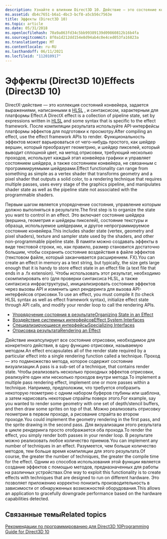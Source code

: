 ```yaml
---
description: Узнайте о влиянии Direct3D 10. Действие — это состояние конвейера, которое задается выражениями, написанными в HLSL, и синтаксисом, характерным для платформы Effect.
ms.assetid: db4c7651-b6a1-4bc3-bcf8-a5cb56c7563e
title: Эффекты (Direct3D 10)
ms.topic: article
ms.date: 05/31/2018
ms.openlocfilehash: 70a9a863fd34c5bb99389139d09860812b16b4fa
ms.sourcegitcommit: 8f0a1d212dd154e8d94ab4c0e4ced053fa16823a
ms.translationtype: MT
ms.contentlocale: ru-RU
ms.lasthandoff: 06/11/2021
ms.locfileid: "112010917"
---
```

# <a name="effects-direct3d-10"></a><span data-ttu-id="73be6-104">Эффекты (Direct3D 10)</span><span class="sxs-lookup"><span data-stu-id="73be6-104">Effects (Direct3D 10)</span></span>

<span data-ttu-id="73be6-105">DirectX-действие — это коллекция состояний конвейера, задается выражениями, написанными в [HLSL](../direct3dhlsl/dx-graphics-hlsl-reference.md) , и синтаксисом, характерным для платформы Effect.</span><span class="sxs-lookup"><span data-stu-id="73be6-105">A DirectX effect is a collection of pipeline state, set by expressions written in [HLSL](../direct3dhlsl/dx-graphics-hlsl-reference.md) and some syntax that is specific to the effect framework.</span></span> <span data-ttu-id="73be6-106">После компиляции результата используйте API-интерфейсы платформы эффектов для подготовки к просмотру.</span><span class="sxs-lookup"><span data-stu-id="73be6-106">After compiling an effect, use the effect framework APIs to render.</span></span> <span data-ttu-id="73be6-107">Функциональность эффектов может варьироваться от чего-нибудь простого, как шейдер вершин, который преобразует геометрию, и шейдер пикселей, который выводит сплошной цвет, на метод отрисовки, требующий несколько проходов, использует каждый этап конвейера графики и управляет состоянием шейдера, а также состоянием конвейера, не связанным с программируемыми шейдерами.</span><span class="sxs-lookup"><span data-stu-id="73be6-107">Effect functionality can range from something as simple as a vertex shader that transforms geometry and a pixel shader that outputs a solid color, to a rendering technique that requires multiple passes, uses every stage of the graphics pipeline, and manipulates shader state as well as the pipeline state not associated with the programmable shaders.</span></span>

<span data-ttu-id="73be6-108">Первым шагом является упорядочение состояния, управление которым должно выполняться в результате.</span><span class="sxs-lookup"><span data-stu-id="73be6-108">The first step is to organize the state you want to control in an effect.</span></span> <span data-ttu-id="73be6-109">Это включает состояние шейдера (вершина, геометрия и шейдеры пикселей), состояние текстуры и образца, используемое шейдерами, и другое непрограммируемое состояние конвейера.</span><span class="sxs-lookup"><span data-stu-id="73be6-109">This includes shader state (vertex, geometry and pixel shaders), texture and sampler state used by the shaders, and other non-programmable pipeline state.</span></span> <span data-ttu-id="73be6-110">В памяти можно создавать эффекты в виде текстовой строки, но, как правило, размер становится достаточно большим, чтобы сохранить состояние воздействия в файле эффектов (текстовом файле, который заканчивается расширением. FX).</span><span class="sxs-lookup"><span data-stu-id="73be6-110">You can create an effect in memory as a text string, but typically, the size gets large enough that it is handy to store effect state in an effect file (a text file that ends in a .fx extension).</span></span> <span data-ttu-id="73be6-111">Чтобы использовать этот результат, необходимо скомпилировать его (для проверки синтаксиса HLSL, а также синтаксиса инфраструктуры), инициализировать состояние эффектов через вызовы API и изменить цикл рендеринга для вызова API-интерфейсов отрисовки.</span><span class="sxs-lookup"><span data-stu-id="73be6-111">To use an effect, you must compile it (to check HLSL syntax as well as effect framework syntax), initialize effect state through API calls, and modify your render loop to call the rendering APIs.</span></span>

-   [<span data-ttu-id="73be6-112">Упорядочение состояния в результате</span><span class="sxs-lookup"><span data-stu-id="73be6-112">Organizing State in an Effect</span></span>](d3d10-graphics-programming-guide-effects-organize.md)
-   [<span data-ttu-id="73be6-113">Воздействие системных интерфейсов</span><span class="sxs-lookup"><span data-stu-id="73be6-113">Effect System Interfaces</span></span>](d3d10-graphics-programming-guide-effects-interfaces.md)
-   [<span data-ttu-id="73be6-114">Специализирующиеся интерфейсы</span><span class="sxs-lookup"><span data-stu-id="73be6-114">Specializing Interfaces</span></span>](d3d10-graphics-reference-effect-specializing.md)
-   [<span data-ttu-id="73be6-115">Отрисовка результата</span><span class="sxs-lookup"><span data-stu-id="73be6-115">Rendering an Effect</span></span>](d3d10-graphics-programming-guide-effects-render.md)

<span data-ttu-id="73be6-116">Действие инкапсулирует все состояние отрисовки, необходимое для конкретного действия, в одну функцию отрисовки, называемую методом.</span><span class="sxs-lookup"><span data-stu-id="73be6-116">An effect encapsulates all of the render state required by a particular effect into a single rendering function called a technique.</span></span> <span data-ttu-id="73be6-117">Проход — это подмножество метода, которое содержит состояние визуализации.</span><span class="sxs-lookup"><span data-stu-id="73be6-117">A pass is a sub-set of a technique, that contains render state.</span></span> <span data-ttu-id="73be6-118">Чтобы реализовать несколько проходных эффектов отрисовки, реализуйте один или несколько проходов внутри метода.</span><span class="sxs-lookup"><span data-stu-id="73be6-118">To implement a multiple pass rendering effect, implement one or more passes within a technique.</span></span> <span data-ttu-id="73be6-119">Например, предположим, что требуется отобразить некоторую геометрию с одним набором буферов глубины или шаблона, а затем нарисовать некоторые спрайты поверх этого.</span><span class="sxs-lookup"><span data-stu-id="73be6-119">For example, say you wanted to render some geometry with one set of depth/stencil buffers, and then draw some sprites on top of that.</span></span> <span data-ttu-id="73be6-120">Можно реализовать отрисовку геометрии в первом проходе, а рисование спрайта во втором проходе.</span><span class="sxs-lookup"><span data-stu-id="73be6-120">You could implement the geometry rendering in the first pass, and the sprite drawing in the second pass.</span></span> <span data-ttu-id="73be6-121">Для визуализации этого результата в цикле рендеринга просто отображается оба прохода.</span><span class="sxs-lookup"><span data-stu-id="73be6-121">To render the effect, you simply render both passes in your render loop.</span></span> <span data-ttu-id="73be6-122">В результате можно реализовать любое количество приемов.</span><span class="sxs-lookup"><span data-stu-id="73be6-122">You can implement any number of techniques in an effect.</span></span> <span data-ttu-id="73be6-123">Разумеется, чем больше количество методов, тем больше время компиляции для этого результата.</span><span class="sxs-lookup"><span data-stu-id="73be6-123">Of course, the greater the number of techniques, the greater the compile time for the effect.</span></span> <span data-ttu-id="73be6-124">Одним из способов использования этой функции является создание эффектов с помощью методов, предназначенных для работы на различных устройствах.</span><span class="sxs-lookup"><span data-stu-id="73be6-124">One way to exploit this functionality is to create effects with techniques that are designed to run on different hardware.</span></span> <span data-ttu-id="73be6-125">Это позволяет приложению корректно понизить производительность в зависимости от обнаруженных возможностей оборудования.</span><span class="sxs-lookup"><span data-stu-id="73be6-125">This allows an application to gracefully downgrade performance based on the hardware capabilities detected.</span></span>

## <a name="related-topics"></a><span data-ttu-id="73be6-126">Связанные темы</span><span class="sxs-lookup"><span data-stu-id="73be6-126">Related topics</span></span>

<dl> <dt>

[<span data-ttu-id="73be6-127">Рекомендации по программированию для Direct3D 10</span><span class="sxs-lookup"><span data-stu-id="73be6-127">Programming Guide for Direct3D 10</span></span>](d3d10-graphics-programming-guide.md)
</dt> </dl>

 

 
